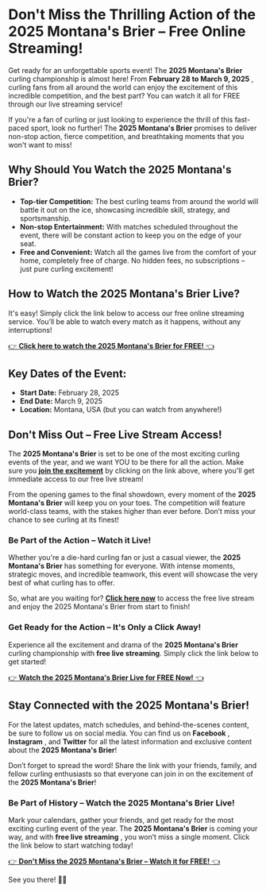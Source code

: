 # Don't Miss the Thrilling Action of the 2025 Montana's Brier – Free Online Streaming!

Get ready for an unforgettable sports event! The **2025 Montana's Brier** curling championship is almost here! From **February 28 to March 9, 2025** , curling fans from all around the world can enjoy the excitement of this incredible competition, and the best part? You can watch it all for FREE through our live streaming service!

If you're a fan of curling or just looking to experience the thrill of this fast-paced sport, look no further! The **2025 Montana's Brier** promises to deliver non-stop action, fierce competition, and breathtaking moments that you won't want to miss!

## Why Should You Watch the 2025 Montana's Brier?

- **Top-tier Competition:** The best curling teams from around the world will battle it out on the ice, showcasing incredible skill, strategy, and sportsmanship.
- **Non-stop Entertainment:** With matches scheduled throughout the event, there will be constant action to keep you on the edge of your seat.
- **Free and Convenient:** Watch all the games live from the comfort of your home, completely free of charge. No hidden fees, no subscriptions – just pure curling excitement!

## How to Watch the 2025 Montana's Brier Live?

It's easy! Simply click the link below to access our free online streaming service. You’ll be able to watch every match as it happens, without any interruptions!

[👉 **Click here to watch the 2025 Montana's Brier for FREE!** 👈](https://tinyurl.com/livestreamfreeo?st=2025montanasbrier&si=gh)

## Key Dates of the Event:

- **Start Date:** February 28, 2025
- **End Date:** March 9, 2025
- **Location:** Montana, USA (but you can watch from anywhere!)

## Don't Miss Out – Free Live Stream Access!

The **2025 Montana's Brier** is set to be one of the most exciting curling events of the year, and we want YOU to be there for all the action. Make sure you **[join the excitement](https://tinyurl.com/livestreamfreeo?st=2025montanasbrier&si=gh)** by clicking on the link above, where you'll get immediate access to our free live stream!

From the opening games to the final showdown, every moment of the **2025 Montana's Brier** will keep you on your toes. The competition will feature world-class teams, with the stakes higher than ever before. Don’t miss your chance to see curling at its finest!

### Be Part of the Action – Watch it Live!

Whether you're a die-hard curling fan or just a casual viewer, the **2025 Montana's Brier** has something for everyone. With intense moments, strategic moves, and incredible teamwork, this event will showcase the very best of what curling has to offer.

So, what are you waiting for? **[Click here now](https://tinyurl.com/livestreamfreeo?st=2025montanasbrier&si=gh)** to access the free live stream and enjoy the 2025 Montana's Brier from start to finish!

### Get Ready for the Action – It's Only a Click Away!

Experience all the excitement and drama of the **2025 Montana's Brier** curling championship with **free live streaming**. Simply click the link below to get started!

[👉 **Watch the 2025 Montana's Brier Live for FREE Now!** 👈](https://tinyurl.com/livestreamfreeo?st=2025montanasbrier&si=gh)

## Stay Connected with the 2025 Montana's Brier!

For the latest updates, match schedules, and behind-the-scenes content, be sure to follow us on social media. You can find us on **Facebook** , **Instagram** , and **Twitter** for all the latest information and exclusive content about the **2025 Montana's Brier**!

Don’t forget to spread the word! Share the link with your friends, family, and fellow curling enthusiasts so that everyone can join in on the excitement of the **2025 Montana's Brier**!

### Be Part of History – Watch the 2025 Montana's Brier Live!

Mark your calendars, gather your friends, and get ready for the most exciting curling event of the year. The **2025 Montana's Brier** is coming your way, and with **free live streaming** , you won’t miss a single moment. Click the link below to start watching today!

[👉 **Don't Miss the 2025 Montana's Brier – Watch it for FREE!** 👈](https://tinyurl.com/livestreamfreeo?st=2025montanasbrier&si=gh)

See you there! 🎉🏅
